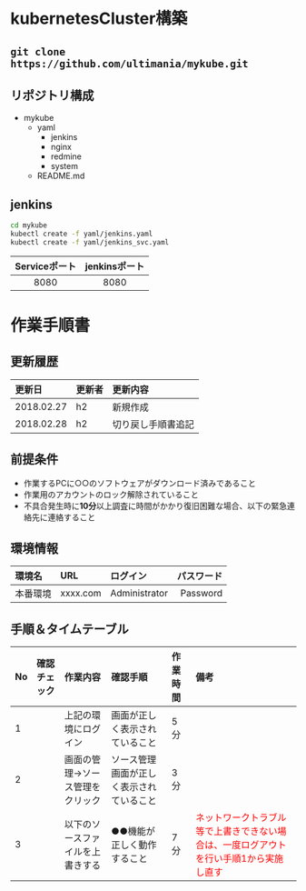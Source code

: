 # kubernetesCluster構築
`git clone https://github.com/ultimania/mykube.git`
---

## リポジトリ構成
- mykube
    - yaml
        - jenkins
        - nginx
        - redmine
        - system
    - README.md

## jenkins
~~~bash
cd mykube
kubectl create -f yaml/jenkins.yaml
kubectl create -f yaml/jenkins_svc.yaml
~~~

|Serviceポート|jenkinsポート|
|:--:|:--:|
|8080|8080|

# 作業手順書
## 更新履歴
|更新日|更新者|更新内容|
|:-----------|:-----------|:-----------|
|2018.02.27|h2|新規作成|
|2018.02.28|h2|切り戻し手順書追記|
## 前提条件
* 作業するPCに○○のソフトウェアがダウンロード済みであること
* 作業用のアカウントのロック解除されていること
* 不具合発生時に**10分**以上調査に時間がかかり復旧困難な場合、以下の緊急連絡先に連絡すること
## 環境情報
|環境名|URL|ログイン|パスワード|
|:-----------|:-----------|:-----------|------------:|
|本番環境|xxxx.com|Administrator|Password|
## 手順＆タイムテーブル
|No|確認チェック|作業内容|確認手順|作業時間|備考|
|:-----------|:-----------|:-----------|:-----------|:-----------|:------------|
|1||上記の環境にログイン|画面が正しく表示されていること|5分||
|2||画面の管理->ソース管理をクリック|ソース管理画面が正しく表示されていること|3分||
|3||以下のソースファイルを上書きする|●●機能が正しく動作すること|7分|<div style="color:red">ネットワークトラブル等で上書きできない場合は、一度ログアウトを行い手順1から実施し直す</div>|

